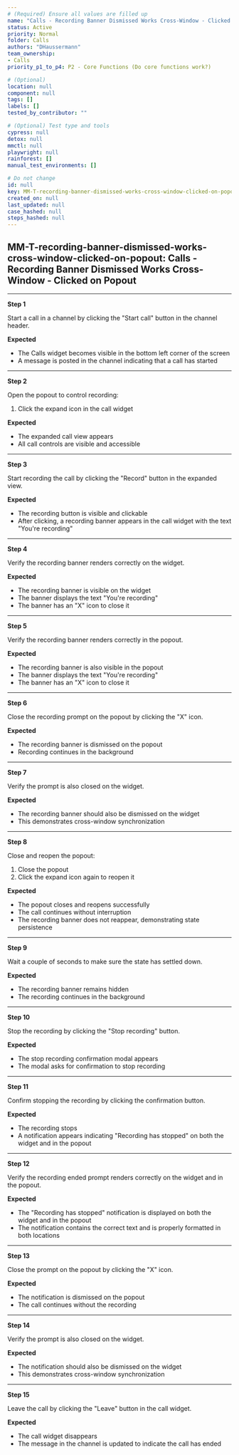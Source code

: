 ```yaml
---
# (Required) Ensure all values are filled up
name: "Calls - Recording Banner Dismissed Works Cross-Window - Clicked on Popout"
status: Active
priority: Normal
folder: Calls
authors: "DHaussermann"
team_ownership:
- Calls
priority_p1_to_p4: P2 - Core Functions (Do core functions work?)

# (Optional)
location: null
component: null
tags: []
labels: []
tested_by_contributor: ""

# (Optional) Test type and tools
cypress: null
detox: null
mmctl: null
playwright: null
rainforest: []
manual_test_environments: []

# Do not change
id: null
key: MM-T-recording-banner-dismissed-works-cross-window-clicked-on-popout
created_on: null
last_updated: null
case_hashed: null
steps_hashed: null
---
```


<!-- (Auto-generated) Based on frontmatter's "key" and "name" -->

## MM-T-recording-banner-dismissed-works-cross-window-clicked-on-popout: Calls - Recording Banner Dismissed Works Cross-Window - Clicked on Popout

---

**Step 1**

Start a call in a channel by clicking the "Start call" button in the channel header.

**Expected**

- The Calls widget becomes visible in the bottom left corner of the screen
- A message is posted in the channel indicating that a call has started

---

**Step 2**

Open the popout to control recording:

1. Click the expand icon in the call widget

**Expected**

- The expanded call view appears
- All call controls are visible and accessible

---

**Step 3**

Start recording the call by clicking the "Record" button in the expanded view.

**Expected**

- The recording button is visible and clickable
- After clicking, a recording banner appears in the call widget with the text "You're recording"

---

**Step 4**

Verify the recording banner renders correctly on the widget.

**Expected**

- The recording banner is visible on the widget
- The banner displays the text "You're recording"
- The banner has an "X" icon to close it

---

**Step 5**

Verify the recording banner renders correctly in the popout.

**Expected**

- The recording banner is also visible in the popout
- The banner displays the text "You're recording"
- The banner has an "X" icon to close it

---

**Step 6**

Close the recording prompt on the popout by clicking the "X" icon.

**Expected**

- The recording banner is dismissed on the popout
- Recording continues in the background

---

**Step 7**

Verify the prompt is also closed on the widget.

**Expected**

- The recording banner should also be dismissed on the widget
- This demonstrates cross-window synchronization

---

**Step 8**

Close and reopen the popout:

1. Close the popout
2. Click the expand icon again to reopen it

**Expected**

- The popout closes and reopens successfully
- The call continues without interruption
- The recording banner does not reappear, demonstrating state persistence

---

**Step 9**

Wait a couple of seconds to make sure the state has settled down.

**Expected**

- The recording banner remains hidden
- The recording continues in the background

---

**Step 10**

Stop the recording by clicking the "Stop recording" button.

**Expected**

- The stop recording confirmation modal appears
- The modal asks for confirmation to stop recording

---

**Step 11**

Confirm stopping the recording by clicking the confirmation button.

**Expected**

- The recording stops
- A notification appears indicating "Recording has stopped" on both the widget and in the popout

---

**Step 12**

Verify the recording ended prompt renders correctly on the widget and in the popout.

**Expected**

- The "Recording has stopped" notification is displayed on both the widget and in the popout
- The notification contains the correct text and is properly formatted in both locations

---

**Step 13**

Close the prompt on the popout by clicking the "X" icon.

**Expected**

- The notification is dismissed on the popout
- The call continues without the recording

---

**Step 14**

Verify the prompt is also closed on the widget.

**Expected**

- The notification should also be dismissed on the widget
- This demonstrates cross-window synchronization

---

**Step 15**

Leave the call by clicking the "Leave" button in the call widget.

**Expected**

- The call widget disappears
- The message in the channel is updated to indicate the call has ended
